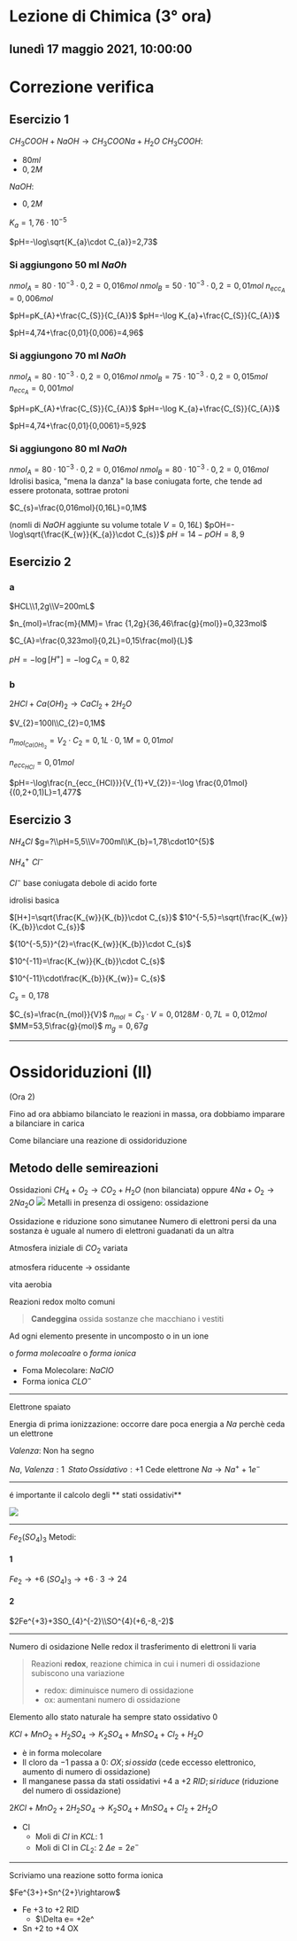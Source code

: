 
# Lezione di Chimica (3° ora)

## lunedì 17 maggio 2021, 10:00:00

# Correzione verifica

## Esercizio 1
$CH_{3}COOH + NaOH \rightarrow CH_{3}COONa + H_{2}O$
$CH_{3}COOH$:
* $80ml$
* $0,2 M$


$NaOH$:
* $0,2M$


$K_{a}=1,76\cdot10^{-5}$

$pH=-\log\sqrt{K_{a}\cdot C_{a}}=2,73$
### Si aggiungono 50 ml $NaOh$

$nmol_{A}=80\cdot10^{-3}\cdot 0,2=0,016mol$
$nmol_{B}=50\cdot 10^{-3}\cdot 0,2=0,01mol$
$n_{ecc_{A}}=0,006mol$

$pH=pK_{A}+\frac{C_{S}}{C_{A}}$
$pH=-\log K_{a}+\frac{C_{S}}{C_{A}}$


$pH=4,74+\frac{0,01}{0,006}=4,96$

### Si aggiungono 70 ml $NaOh$

$nmol_{A}=80\cdot10^{-3}\cdot 0,2=0,016mol$
$nmol_{B}=75\cdot 10^{-3}\cdot 0,2=0,015mol$
$n_{ecc_{A}}=0,001mol$

$pH=pK_{A}+\frac{C_{S}}{C_{A}}$
$pH=-\log K_{a}+\frac{C_{S}}{C_{A}}$

$pH=4,74+\frac{0,01}{0,0061}=5,92$

### Si aggiungono 80 ml $NaOh$

$nmol_{A}=80\cdot10^{-3}\cdot 0,2=0,016mol$
$nmol_{B}=80\cdot 10^{-3}\cdot 0,2=0,016mol$
Idrolisi basica, "mena la danza" la base coniugata forte, che tende ad essere protonata, sottrae protoni

$C_{s}=\frac{0,016mol}{0,16L}=0,1M$

(nomli di $NaOH$ aggiunte su volume totale $V=0,16L$)
$pOH=-\log\sqrt{\frac{K_{w}}{K_{a}}\cdot C_{s}}$
$pH=14-pOH=8,9$

## Esercizio 2
### a
$HCL\\1,2g\\V=200mL$


$n_{mol}=\frac{m}{MM}=  \frac {1,2g}{36,46\frac{g}{mol}}=0,323mol$


$C_{A}=\frac{0,323mol}{0,2L}=0,15\frac{mol}{L}$

$pH=-\log [H^{+}]=-\log C_{A}=0,82$

### b
$2HCl+Ca(OH)_{2}\rightarrow CaCl_{2}+2H_{2}O$

$V_{2}=100l\\C_{2}=0,1M$

$n_{mol_{Ca(OH)_{2}}}=V_{2}\cdot C_{2}=0,1L\cdot0,1M=0,01mol$


$n_{ecc_{HCl}}=0,01mol$

$pH=-\log\frac{n_{ecc_{HCl}}}{V_{1}+V_{2}}=-\log \frac{0,01mol}{(0,2+0,1)L}=1,477$

## Esercizio 3	
$NH_{4}Cl$
$g=?\\pH=5,5\\V=700ml\\K_{b}=1,78\cdot10^{5}$


$NH_{4}^{+}\,\,Cl^{-}$

$Cl^{-}$ base coniugata debole di acido forte

idrolisi basica


$[H+]=\sqrt{\frac{K_{w}}{K_{b}}\cdot C_{s}}$
$10^{-5,5}=\sqrt{\frac{K_{w}}{K_{b}}\cdot C_{s}}$

${10^{-5,5}}^{2}=\frac{K_{w}}{K_{b}}\cdot C_{s}$

$10^{-11}=\frac{K_{w}}{K_{b}}\cdot C_{s}$

$10^{-11}\cdot\frac{K_{b}}{K_{w}}= C_{s}$

$C_{s}=0,178$

$C_{s}=\frac{n_{mol}}{V}$
$n_{mol}=C_{s}\cdot V=0,0128M\cdot 0,7L=0,012mol$
$MM=53,5\frac{g}{mol}$
$m_{g}=0,67g$


---
# Ossidoriduzioni (II)
(Ora 2)

Fino ad ora abbiamo bilanciato le reazioni in massa, ora dobbiamo imparare a bilanciare in carica

Come bilanciare una reazione di ossidoriduzione

## Metodo delle semireazioni

Ossidazioni 
$CH_{4}+O_{2} \rightarrow CO_{2}+H_{2}O$ (non bilanciata)
oppure
$4Na+O_{2}  \rightarrow 2Na_{2}O$ 
![](https://i.imgur.com/fxFMeDU.jpg)
Metalli in presenza di ossigeno: ossidazione


Ossidazione e riduzione sono simutanee
Numero di elettroni persi da una sostanza è uguale al numero di elettroni guadanati da un altra

Atmosfera iniziale di $CO_{2}$ variata

atmosfera riducente $\rightarrow$ ossidante

vita aerobia

Reazioni redox molto comuni

> **Candeggina** ossida sostanze che macchiano i vestiti

Ad ogni elemento presente in uncomposto o in un ione

o *forma molecoalre* o *forma ionica*

* Foma Molecolare:
$NaClO$
* Forma ionica
$CLO^{-}$

---

Elettrone spaiato

Energia di prima ionizzazione: occorre dare poca energia a $Na$ perchè ceda un elettrone


$Valenza$: Non ha segno

$Na$, $Valenza:1\,\,\,Stato\,Ossidativo:+1$
Cede
elettrone
$Na\rightarrow Na^{+}+1e^{-}$

---

é importante il calcolo degli ** stati ossidativi**

![](https://i.imgur.com/Mdu1Gs7.jpg)




---

$Fe_{2}(SO_{4})_{3}$
Metodi:

#### 1
$Fe_{2} \rightarrow+6$
$(SO_{4})_{3}\rightarrow +6 \cdot 3 \rightarrow 24$

#### 2
$2Fe^{+3}+3SO_{4}^{-2}\\SO^{4}(+6,-8,-2)$

---

Numero di osidazione
Nelle redox il trasferimento di elettroni li varia


> Reazioni **redox**, reazione chimica in cui i numeri di ossidazione subiscono una variazione
> * redox: diminuisce numero di ossidazione
> * ox: aumentani numero di ossidazione


Elemento allo stato naturale ha sempre stato ossidativo $0$

$KCl+MnO_{2}+H_{2}SO_{4}\rightarrow K_{2}SO_{4}+MnSO_{4}+Cl_{2}+H_{2}O$

* è in forma molecolare
* Il cloro da $-1$ passa a $0$: $OX;si\,ossida$ (cede eccesso elettronico, aumento di numero di ossidazione)
* Il manganese passa da stati ossidativi $+4$ a $+2$ $RID;si\,riduce$ (riduzione del numero di ossidazione)

$2KCl+MnO_{2}+2H_{2}SO_{4}\rightarrow K_{2}SO_{4}+MnSO_{4}+Cl_{2}+2H_{2}O$
* Cl
	* Moli di $Cl$ in $KCL$: 1
	* Moli di Cl in $CL_{2}$: 2
	$\Delta e= 2e^{-}$
---
Scriviamo una reazione sotto forma ionica

$Fe^{3+}+Sn^{2+}\rightarow$

* Fe +3 to +2 RID
	* $\Delta e= +2e^
* Sn +2 to +4 OX


<!--stackedit_data:
eyJoaXN0b3J5IjpbODMxMTExMzI4LDY0MDYzOTAyMCwtMTM1MT
I5NTE2NCwxMTA4MTQ4MzgwLC00ODMwMTk4NjcsLTEzNDg1MTUx
MjhdfQ==
-->